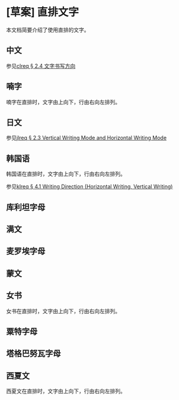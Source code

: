 # [草案] 直排文字

本文档简要介绍了使用直排的文字。

## 中文

参见[clreq § 2.4 文字书写方向](https://www.w3.org/TR/clreq/#writing_modes)

## 喃字

喃字在直排时，文字由上向下，行由右向左排列。

## 日文

参见[jlreq § 2.3 Vertical Writing Mode and Horizontal Writing Mode](https://www.w3.org/TR/jlreq/#vertical_writing_mode_and_horizontal_writing_mode)

## 韩国语

韩国语在直排时，文字由上向下，行由右向左排列。

参见[klreq § 4.1 Writing Direction (Horizontal Writing, Vertical Writing)](https://w3c.github.io/klreq/#para-direction)

<!-- TODO: check 朝鲜语（조선말） -->

<!-- TODO: think about the section name. Should it be Hangul/Chosŏn'gŭl/Hanja? -->

## 库利坦字母

## 满文

## 麦罗埃字母

## 蒙文

## 女书

女书在直排时，文字由上向下，行由右向左排列。

## 粟特字母

## 塔格巴努瓦字母

## 西夏文

西夏文在直排时，文字由上向下，行由右向左排列。
